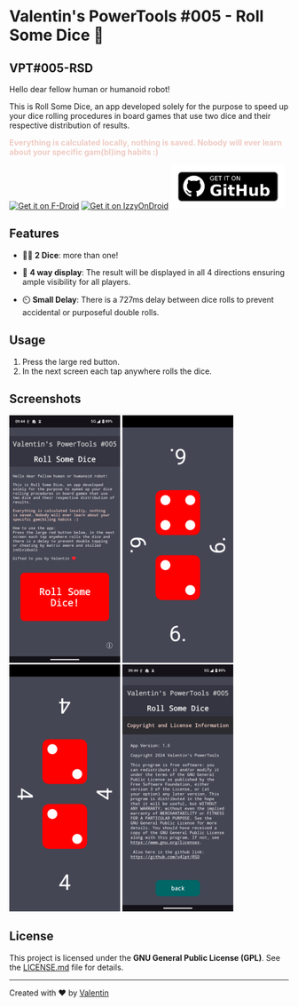 # Valentin's PowerTools #005 - Roll Some Dice :game_die: 
## VPT#005-RSD
Hello dear fellow human or humanoid robot!

This is Roll Some Dice, an app developed solely for the purpose to speed up your dice rolling procedures in board games that use two dice and their respective distribution of results.

<b><font color="#efcac2">Everything is calculated locally, nothing is saved. Nobody will ever learn about your specific gam(bl)ing habits :)</font></b>
  
[<img src="https://fdroid.gitlab.io/artwork/badge/get-it-on.png" alt="Get it on F-Droid" height="80">](https://f-droid.org/packages/v4lpt.vpt.f005.rsd/)
[<img src="https://gitlab.com/IzzyOnDroid/repo/-/raw/master/assets/IzzyOnDroid.png" alt="Get it on IzzyOnDroid" height="80">](https://apt.izzysoft.de/fdroid/index/apk/v4lpt.vpt.f005.rsd)
[<img src="https://raw.githubusercontent.com/v4lpt/GDP/master/Badge/github.png" alt="Get it on GitHub" height="80">](https://github.com/v4lpt/RSD/releases/latest)

## Features

- :game_die::game_die: **2 Dice**: more than one! 

- :compass: **4 way display**: The result will be displayed in all 4 directions ensuring ample visibility for all players.

- :timer_clock: **Small Delay**: There is a 727ms delay between dice rolls to prevent accidental or purposeful double rolls. 



## Usage

1. Press the large red button.
2. In the next screen each tap anywhere rolls the dice.

## Screenshots
[<img width=200 alt="Screenshot 1"
src="fastlane/metadata/android/en-US/images/phoneScreenshots/1.png?raw=true">](fastlane/metadata/android/en-US/images/phoneScreenshots/1.png?raw=true)
[<img width=200 alt="Screenshot 2"
src="fastlane/metadata/android/en-US/images/phoneScreenshots/2.png?raw=true">](fastlane/metadata/android/en-US/images/phoneScreenshots/2.png?raw=true)
[<img width=200 alt="Screenshot 4"
src="fastlane/metadata/android/en-US/images/phoneScreenshots/4.png?raw=true">](fastlane/metadata/android/en-US/images/phoneScreenshots/4.png?raw=true)
[<img width=200 alt="Screenshot 3"
src="fastlane/metadata/android/en-US/images/phoneScreenshots/3.png?raw=true">](fastlane/metadata/android/en-US/images/phoneScreenshots/3.png?raw=true)





## License

This project is licensed under the **GNU General Public License (GPL)**. See the [LICENSE.md](LICENSE.md) file for details.

---

Created with :heart: by [Valentin](https://github.com/v4lpt)
